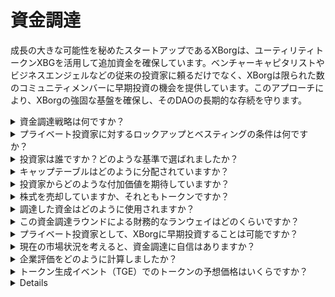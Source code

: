 # 資金調達

成長の大きな可能性を秘めたスタートアップであるXBorgは、ユーティリティトークンXBGを活用して追加資金を確保しています。ベンチャーキャピタリストやビジネスエンジェルなどの従来の投資家に頼るだけでなく、XBorgは限られた数のコミュニティメンバーに早期投資の機会を提供しています。このアプローチにより、XBorgの強固な基盤を確保し、そのDAOの長期的な存続を守ります。

<details>

<summary>資金調達戦略は何ですか？</summary>

資本を調達する目的は、成長を促進し、チームの月間経費をカバーすることです。過剰な資金調達を避け、資本の量よりも価値を優先しています。現在、XBorgは20ヶ月の資金繰りが可能な健全な財務状態にあり、追加資金を調達する緊急の必要はありません。

#### ストラテジックラウンド

* 日付：2022年夏
* 調達額：$1m
* 企業評価額：$25m

#### シードラウンド

* 日付：2023年4月〜9月
* 額：$5m
* 企業評価額：$45-55m

トークンのローンチに向けて準備を進める中で、現在の計画には追加の資金調達ラウンドは含まれていません。しかし、プロトコルの動向や追加の人材が必要になった場合には、戦略を調整することに開かれています。最終的には、XBorgの長期的な成長と成功にとって最善の選択を決定します。

</details>

<details>

<summary>プライベート投資家に対するロックアップとベスティングの条件は何ですか？</summary>

プライベート投資家は、トークン生成イベント（TGE）でトークンの10%がアンロックされ、その後3ヶ月のロックイン期間が続きます。ロックイン期間後、残りのトークンは18ヶ月にわたってベスティングされます。

重要なのは、取引所との具体的な要件に基づいて、私たちのアプローチが変更される可能性があることを覚えておくことです。Tier 1の取引所がトークンのトークノミクスやベスティング/ロックアップスケジュールに関して発言権を持つことは珍しくなく、私たちは彼らの基準を満たすために戦略を調整する必要があるかもしれません。

</details>

<details>

<summary>投資家は誰ですか？どのような基準で選ばれましたか？</summary>

初期の資金調達ラウンドでの投資家選定には細心の注意を払い、金融資本以上の価値をXBorgにもたらす投資家を優先しました。投資家は様々な背景を持っており、以下のような経験を持っています：

* AaveとLens Protocol：これらの企業の専門家は、ブロックチェーン技術と暗号通貨に関する深い専門知識を持っています。
* Yield Guild Games：仮想経済とブロックチェーンゲーミングに関する経験。
* ESL/Face it, Faze, G2：eスポーツ業界で最も大きな名前を代表し、競技ゲームに関する洞察とネットワークを提供します。
* Ethereum France, Consensys：これらの貢献者は、Ethereumとブロックチェーン開発に関する広範な知識を持っています。
* French Esports：フランスのeスポーツの風景に関する強い理解を持っています。
* Savvy Games：ゲーム開発と戦略に関する専門家。

</details>

<details>

<summary>キャップテーブルはどのように分配されていますか？</summary>

ストラテジックラウンドでは、キャップテーブル上で公平な分配を確保するために、投資チケットあたり$50,000の上限を設定しました。

</details>

<details>

<summary>投資家からどのような付加価値を期待していますか？</summary>

投資家は、戦略的な指導、メンターシップ、初期投資を超えた財政的なサポートを提供することで、XBorgに大きな価値をもたらすことができます。投資家は、競争環境、業界のトレンド、XBorgチームにはすぐには明らかにならないかもしれない潜在的な成長機会に関する洞察を提供することができます。また、彼らのネットワークとリソースへのアクセスを提供し、潜在的なパートナー、アドバイザー、顧客への紹介を含むことができます。これにより、XBorgはユーザーベースを構築し、パートナーシップを確立し、市場でのリーチを拡大するのに役立ちます。

財政的なサポートを超えて、投資家はXBorgに信頼性と検証をもたらすこともできます。これは、競争が激しく急速に進化する業界で重要です。これにより、XBorgは同業者の中で際立ち、追加の投資を引き付け、強固なブランド評判を築くのに役立ちます。

全体として、投資家はXBorgが長期的に成功するために必要な知識、専門知識、リソースの宝庫を提供することができます。彼らは単なる資本以上の価値を提供し、動的で常に進化する業界の課題を乗り越えるのに役立ちます。

</details>

<details>

<summary>株式を売却していますか、それともトークンですか？</summary>

これまでのところ、XBorgはトークンのみを販売しており、株式は販売されていません。現在、会社の唯一の株主はSwissBorgとXBorgの創設者です。このアプローチは、会社の価値増大に集中するために意図的に選ばれ、株式を分散することで注意やリソースを希薄化させないようにしています。

</details>

<details>

<summary>調達した資金はどのように使用されますか？</summary>

私たちは$5mのシードラウンドを調達しています。調達した資金は以下のように割り当てられ、3年間にわたって使用されます。

* 技術開発：資金の60%（$3'000'000）が技術開発とインフラコストに割り当てられます。これは、3年間で平均月給$7'000の10人のFTEエンジニアのコストを表しています。
* マーケティング：資金の20%（$1'000'000）がマーケティング支出、インフルエンサーキャンペーン、PR、スポンサーシップの機会、イベントに割り当てられます。
* 流動性と取引所リスティング：資金の10%（$500'000）が取引所リスティングの支払いと流動性の提供に割り当てられます。
* 運営コスト：資金の10%（$500'000）がオフィスの家賃、法的費用、ソフトウェアのサブスクリプションに割り当てられます。
* 現在の財務は、非技術的なHRコストをカバーしています。

</details>

<details>

<summary>この資金調達ラウンドによる財務的なランウェイはどのくらいですか？</summary>

このラウンドからの資金調達により、XBorgはおよそ3年間の財務的なランウェイが提供されると予想されます。つまり、得られたリソースがこの期間、私たちの運営と成長戦略を支えると見込んでいます。

</details>

<details>

<summary>プライベート投資家として、XBorgに早期投資することは可能ですか？</summary>

XBorgは、ゲーム、eスポーツ、エンターテインメント業界で広範な経験を持つ戦略的投資家に主に早期投資の機会を提供しています。コミュニティレイズを除いて、これらの資格を満たしていない場合、早期投資は可能ではないかもしれません。しかし、パブリックラウンドの段階に達すると、背景や専門知識に関わらず、すべての関心を持つ投資家に開放されます。

</details>

<details>

<summary>現在の市場状況を考えると、資金調達に自信はありますか？</summary>

これまでのところ、XBorgはベンチャーキャピタリストやビジネスエンジェルから大きな関心を集め、シードラウンドで約$1.5 millionの資金を調達する可能性があります。私たちのチームは、ロードマップの実行進捗を示し、市場での動きを得ることが投資家を引き付ける上で重要であることを認識しています。資金調達にコミットしている一方で、大量の投資を集めることよりも、高品質の投資家を引き付けることを優先しています。

</details>

<details>

<summary>企業評価をどのように計算しましたか？</summary>

私たちの評価は比較可能なプロジェクトに基づいています。プロジェクトの比較可能なリストは[こちら](https://docs.google.com/spreadsheets/d/11sEz9B5ruauiKs3jPzSYJAc9VVpLu7QKnZHOLvxK_ws/edit?usp=sharing)で見ることができます。

私たちの会社の開発段階では、収益倍数、割引キャッシュフロー、帳簿価値、または清算価値に基づく従来の評価方法を使用しても、GameFiおよびSocialFiの高度にダイナミックで急速に進化する分野で活動する新興スタートアップであるXBorgの評価を包括的かつ正確に表すことはできません。私たちの価値は、技術、チームの専門知識、市場の潜在力など、より無形の要因によって大きく決定されています。したがって、私たちのチームは、さまざまな指標を組み合わせ、私たちの業界と会社のユニークな特性を考慮したより包括的なアプローチを取って評価を行っています。

デューデリジェンスプロセスの一環として、私たちのチームはGameFiおよびSocialFiスペース内の比較可能なプロジェクトを分析し、類似トークンの現在の取引価値と最新の投資ラウンドの結果を考慮しました。これらの要因は、私たちの全体的な戦略を決定する上で役割を果たしましたが、市場での現在の動きなど、他の変数が投資家の関心に影響を与える可能性があることも認識しています。最終的に、$45 millionの評価は、高品質の投資家を引き付け、十分な全体的な投資関心を生み出す最良の妥協点を表していると判断しました。

</details>

<details>

<summary>トークン生成イベント（TGE）でのトークンの予想価格はいくらですか？</summary>

公開資金調達はBalancer Liquidity Bootstrapping Poolを通じて行われ、トークンの開始価格は$0.5に設定されます。プールは96:4の重み比で始まり、72時間の期間をかけて50:50の比率に徐々にバランスが取られます。ただし、この初期の価格設定と重み付け構造は、XBorgが今後協力する可能性のある取引所の特定の条件と要件に従って変更される可能性があることに注意してください。

</details>

<details>



<details>
<summary>初期トークンオファリング（ITO）で流動性ブートストラッププールに使用されるプロトコルは何ですか？</summary>

私たちの初期トークンオファリングにおける流動性ブートストラッププールは、Balancerプロトコルを採用しています。

</details>

<details>

<summary>流動性ブートストラッププール（LBP）が将来の価格感情と動きに大きな影響を与えることを考慮すると、XBorgは開始価格と評価を決定するためにどのようなメカニズムを使用していますか？</summary>

流動性ブートストラッププール（LBP）は、トークンのスムーズな価格発見プロセスを促進する主要なメカニズムとして機能します。これにより、公正かつ効率的な市場主導の評価が可能となり、供給と需要の間に自然でダイナミックなバランスを提供します。LBPについての詳細は[こちら](https://docs.balancer.fi/concepts/pools/liquidity-bootstrapping.html#mental-model)で学ぶことができます。

</details>

<details>

<summary>投資収益率について、どのようなことを期待できますか？</summary>

シードラウンド後にXBGトークンがより高い価格で提供されることが予想されますが、投資には本質的にリスクが伴い、投資収益率のプラスを保証することはできません。どんな投資も同様に、XBGトークンのパフォーマンスは市場状況やその価値に影響を与える可能性のある他の要因に左右されます。

</details>

&#x20;